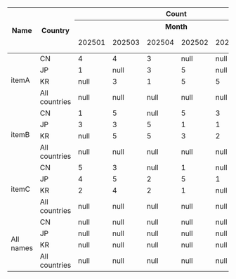 <table>
  <thead>
    <tr>
      <th rowspan="3">Name</th>
      <th rowspan="3">Country</th>
      <th colspan="6">Count</th>
      <th colspan="6">Sum</th>
    </tr>
    <tr>
      <th colspan="6">Month</th>
      <th colspan="6">Month</th>
    </tr>
    <tr>
      <td>202501</td>
      <td>202503</td>
      <td>202504</td>
      <td>202502</td>
      <td>202505</td>
      <td>All months</td>
      <td>202501</td>
      <td>202503</td>
      <td>202504</td>
      <td>202502</td>
      <td>202505</td>
      <td>All months</td>
    </tr>
  </thead>
  <tbody>
    <tr>
      <td rowspan="4">itemA</td>
      <td>CN</td>
      <td>4</td>
      <td>4</td>
      <td>3</td>
      <td>null</td>
      <td>null</td>
      <td>null</td>
      <td>2586.07</td>
      <td>2823.54</td>
      <td>1301.73</td>
      <td>null</td>
      <td>null</td>
      <td>null</td>
    </tr>
    <tr>
      <td>JP</td>
      <td>1</td>
      <td>null</td>
      <td>3</td>
      <td>5</td>
      <td>null</td>
      <td>null</td>
      <td>107.51</td>
      <td>null</td>
      <td>2014.32</td>
      <td>3119.07</td>
      <td>null</td>
      <td>null</td>
    </tr>
    <tr>
      <td>KR</td>
      <td>null</td>
      <td>3</td>
      <td>1</td>
      <td>5</td>
      <td>5</td>
      <td>null</td>
      <td>null</td>
      <td>1891.44</td>
      <td>855.94</td>
      <td>1668.59</td>
      <td>2231.2</td>
      <td>null</td>
    </tr>
    <tr>
      <td>All countries</td>
      <td>null</td>
      <td>null</td>
      <td>null</td>
      <td>null</td>
      <td>null</td>
      <td>null</td>
      <td>null</td>
      <td>null</td>
      <td>null</td>
      <td>null</td>
      <td>null</td>
      <td>null</td>
    </tr>
    <tr>
      <td rowspan="4">itemB</td>
      <td>CN</td>
      <td>1</td>
      <td>5</td>
      <td>null</td>
      <td>5</td>
      <td>3</td>
      <td>null</td>
      <td>434.22</td>
      <td>2849.01</td>
      <td>null</td>
      <td>2575.55</td>
      <td>1845.78</td>
      <td>null</td>
    </tr>
    <tr>
      <td>JP</td>
      <td>3</td>
      <td>3</td>
      <td>5</td>
      <td>1</td>
      <td>1</td>
      <td>null</td>
      <td>1410.79</td>
      <td>1966</td>
      <td>2348.93</td>
      <td>393.39</td>
      <td>973.91</td>
      <td>null</td>
    </tr>
    <tr>
      <td>KR</td>
      <td>null</td>
      <td>5</td>
      <td>5</td>
      <td>3</td>
      <td>2</td>
      <td>null</td>
      <td>null</td>
      <td>1781.15</td>
      <td>2641.75</td>
      <td>2239.52</td>
      <td>458.68</td>
      <td>null</td>
    </tr>
    <tr>
      <td>All countries</td>
      <td>null</td>
      <td>null</td>
      <td>null</td>
      <td>null</td>
      <td>null</td>
      <td>null</td>
      <td>null</td>
      <td>null</td>
      <td>null</td>
      <td>null</td>
      <td>null</td>
      <td>null</td>
    </tr>
    <tr>
      <td rowspan="4">itemC</td>
      <td>CN</td>
      <td>5</td>
      <td>3</td>
      <td>null</td>
      <td>1</td>
      <td>null</td>
      <td>null</td>
      <td>3375.71</td>
      <td>1488.2</td>
      <td>null</td>
      <td>337.29</td>
      <td>null</td>
      <td>null</td>
    </tr>
    <tr>
      <td>JP</td>
      <td>4</td>
      <td>5</td>
      <td>2</td>
      <td>5</td>
      <td>1</td>
      <td>null</td>
      <td>1765.04</td>
      <td>3656.16</td>
      <td>1042.42</td>
      <td>2081.02</td>
      <td>725.8</td>
      <td>null</td>
    </tr>
    <tr>
      <td>KR</td>
      <td>2</td>
      <td>4</td>
      <td>2</td>
      <td>1</td>
      <td>null</td>
      <td>null</td>
      <td>1134.36</td>
      <td>2191.78</td>
      <td>1274.36</td>
      <td>240.94</td>
      <td>null</td>
      <td>null</td>
    </tr>
    <tr>
      <td>All countries</td>
      <td>null</td>
      <td>null</td>
      <td>null</td>
      <td>null</td>
      <td>null</td>
      <td>null</td>
      <td>null</td>
      <td>null</td>
      <td>null</td>
      <td>null</td>
      <td>null</td>
      <td>null</td>
    </tr>
    <tr>
      <td rowspan="4">All names</td>
      <td>CN</td>
      <td>null</td>
      <td>null</td>
      <td>null</td>
      <td>null</td>
      <td>null</td>
      <td>null</td>
      <td>null</td>
      <td>null</td>
      <td>null</td>
      <td>null</td>
      <td>null</td>
      <td>null</td>
    </tr>
    <tr>
      <td>JP</td>
      <td>null</td>
      <td>null</td>
      <td>null</td>
      <td>null</td>
      <td>null</td>
      <td>null</td>
      <td>null</td>
      <td>null</td>
      <td>null</td>
      <td>null</td>
      <td>null</td>
      <td>null</td>
    </tr>
    <tr>
      <td>KR</td>
      <td>null</td>
      <td>null</td>
      <td>null</td>
      <td>null</td>
      <td>null</td>
      <td>null</td>
      <td>null</td>
      <td>null</td>
      <td>null</td>
      <td>null</td>
      <td>null</td>
      <td>null</td>
    </tr>
    <tr>
      <td>All countries</td>
      <td>null</td>
      <td>null</td>
      <td>null</td>
      <td>null</td>
      <td>null</td>
      <td>null</td>
      <td>null</td>
      <td>null</td>
      <td>null</td>
      <td>null</td>
      <td>null</td>
      <td>null</td>
    </tr>
  </tbody>
</table>